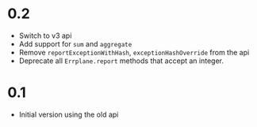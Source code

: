 # 0.2

* Switch to v3 api
* Add support for `sum` and `aggregate`
* Remove `reportExceptionWithHash`, `exceptionHashOverride` from the api
* Deprecate all `Errplane.report` methods that accept an integer.

# 0.1

* Initial version using the old api
